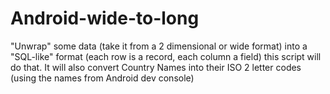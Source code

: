 # Android-wide-to-long
"Unwrap" some data (take it from a 2 dimensional or wide format) into a "SQL-like" format (each row is a record, each column a field) this script will do that. It will also convert Country Names into their ISO 2 letter codes (using the names from Android dev console)
